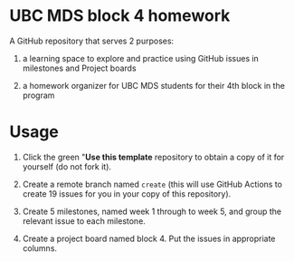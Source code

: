# UBC MDS block 4 homework

A GitHub repository that serves 2 purposes:

1) a learning space to explore and practice using GitHub issues in milestones and Project boards

2) a homework organizer for UBC MDS students for their 4th block in the program

# Usage

1. Click the green "**Use this template** repository to obtain a copy of it for yourself (do not fork it).

2. Create a remote branch named `create` (this will use GitHub Actions to create 19 issues for you in your copy of this repository).

3. Create 5 milestones, named week 1 through to week 5, and group the relevant issue to each milestone.

4. Create a project board named block 4. Put the issues in appropriate columns.
